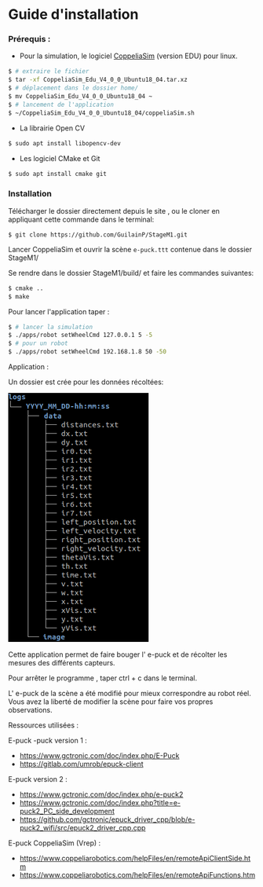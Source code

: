 # Guide d'installation

### Prérequis :

* Pour la simulation, le logiciel [CoppeliaSim](https://www.coppeliarobotics.com/downloads)  (version EDU) pour linux.
```sh
$ # extraire le fichier
$ tar -xf CoppeliaSim_Edu_V4_0_0_Ubuntu18_04.tar.xz
$ # déplacement dans le dossier home/
$ mv CoppeliaSim_Edu_V4_0_0_Ubuntu18_04 ~
$ # lancement de l'application
$ ~/CoppeliaSim_Edu_V4_0_0_Ubuntu18_04/coppeliaSim.sh
```

* La librairie Open CV
```sh
$ sudo apt install libopencv-dev
```

* Les logiciel CMake et Git
```sh
$ sudo apt install cmake git
```


### Installation

Télécharger le dossier directement depuis le site , ou le cloner en appliquant cette commande dans le terminal:

    $ git clone https://github.com/GuilainP/StageM1.git

Lancer CoppeliaSim et ouvrir la scène `e-puck.ttt` contenue dans le dossier StageM1/ 

Se rendre dans le dossier StageM1/build/ et faire les commandes suivantes:
```sh
$ cmake ..
$ make
```
Pour lancer l'application taper :
```sh
$ # lancer la simulation
$ ./apps/robot setWheelCmd 127.0.0.1 5 -5 
$ # pour un robot
$ ./apps/robot setWheelCmd 192.168.1.8 50 -50  
```

Application : 

Un dossier est crée pour les données récoltées:

![](logs_tree.png)

Cette application permet de faire bouger l' e-puck et de récolter les mesures des différents capteurs.

Pour arrêter le programme , taper ctrl + c dans le terminal.

L' e-puck de la scène a été modifié pour mieux correspondre au robot réel.
Vous avez la liberté de modifier la scène pour faire vos propres observations.

Ressources utilisées :

E-puck -puck version 1 :    
* https://www.gctronic.com/doc/index.php/E-Puck
* https://gitlab.com/umrob/epuck-client

E-puck version 2 :
* https://www.gctronic.com/doc/index.php/e-puck2
* https://www.gctronic.com/doc/index.php?title=e-puck2_PC_side_development
* https://github.com/gctronic/epuck_driver_cpp/blob/e-puck2_wifi/src/epuck2_driver_cpp.cpp

E-puck CoppeliaSim (Vrep) :
* https://www.coppeliarobotics.com/helpFiles/en/remoteApiClientSide.htm
* https://www.coppeliarobotics.com/helpFiles/en/remoteApiFunctions.htm
